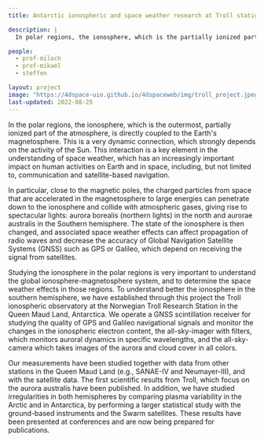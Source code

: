 ```yaml
---
title: Antarctic ionospheric and space weather research at Troll station

description: |
  In polar regions, the ionosphere, which is the partially ionized part of the atmosphere, is directly coupled to the Earth's magnetosphere. This is a very dynamic coupling, which strongly depends on the activity of the Sun, solar wind, and interplanetary magnetic field. This interaction is a key element in the understanding of space weather, which has an increasingly important impact on human activities on Earth and in space, including, but not limited to, communication and satellite-based navigation.

people:
  - prof-miloch
  - prof-mikael
  - steffen

layout: project
image: "https://4dspace-uio.github.io/4dspaceweb/img/troll_project.jpeg"
last-updated: 2022-08-25
---
```


In the polar regions, the ionosphere, which is the outermost, partially ionized part of the atmosphere, is directly coupled to the Earth's magnetosphere. This is a very dynamic connection, which strongly depends on the activity of the Sun. This interaction is a key element in the understanding of space weather, which has an increasingly important impact on human activities on Earth and in space, including, but not limited to, communication and satellite-based navigation.

 In particular, close to the magnetic poles, the charged particles from space that are accelerated in the magnetosphere to large energies can penetrate down to the ionosphere and collide with atmospheric gases, giving rise to spectacular lights: aurora borealis (northern lights) in the north and aurorae australis in the Southern hemisphere. The state of the ionosphere is then changed, and associated space weather effects can affect propagation of radio waves and decrease the accuracy of Global Navigation Satellite Systems (GNSS) such as GPS or Galileo, which depend on receiving the signal from satellites.

 Studying the ionosphere in the polar regions is very important to understand the global ionosphere-magnetosphere system, and to determine the space weather effects in those regions. To understand better the ionosphere in the southern hemisphere, we have established through this project the Troll ionospheric observatory at the Norwegian Troll Research Station in the Queen Maud Land, Antarctica. We operate a GNSS scintillation receiver for studying the quality of GPS and Galileo navigational signals and monitor the changes in the ionospheric electron content, the all-sky-imager with filters, which monitors auroral dynamics in specific wavelengths, and the all-sky-camera which takes images of the aurora and cloud cover in all colors.

 Our measurements have been studied together with data from other stations in the Queen Maud Land (e.g., SANAE-IV and Neumayer-III), and with the satellite data. The first scientific results from Troll, which focus on the aurora australis have been published. In addition, we have studied irregularities in both hemispheres by comparing plasma variability in the Arctic and in Antarctica, by performing a larger statistical study with the ground-based instruments and the Swarm satellites. These results have been presented at conferences and are now being prepared for publications.

